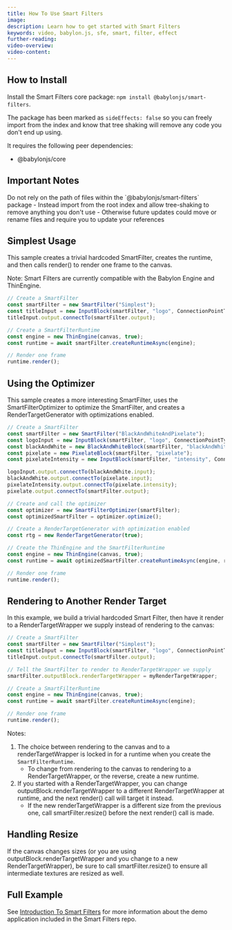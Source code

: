```yaml
---
title: How To Use Smart Filters
image:
description: Learn how to get started with Smart Filters
keywords: video, babylon.js, sfe, smart, filter, effect
further-reading:
video-overview:
video-content:
---
```


## How to Install

Install the Smart Filters core package: `npm install @babylonjs/smart-filters`.

The package has been marked as `sideEffects: false` so you can freely import from the index and know that tree shaking will remove any code you don't end up using.

It requires the following peer dependencies:

- @babylonjs/core

## Important Notes

<Alert severity="info">
Do not rely on the path of files within the `@babylonjs/smart-filters` package
 - Instead import from the root index and allow tree-shaking to remove anything you don't use
 - Otherwise future updates could move or rename files and require you to update your references

</Alert>

## Simplest Usage

This sample creates a trivial hardcoded SmartFilter, creates the runtime, and then calls render() to render one frame to the canvas.

<Alert severity="info">
Note: Smart Filters are currently compatible with the Babylon Engine and ThinEngine.
</Alert>

```typescript
// Create a SmartFilter
const smartFilter = new SmartFilter("Simplest");
const titleInput = new InputBlock(smartFilter, "logo", ConnectionPointType.Texture, logoTexture);
titleInput.output.connectTo(smartFilter.output);

// Create a SmartFilterRuntime
const engine = new ThinEngine(canvas, true);
const runtime = await smartFilter.createRuntimeAsync(engine);

// Render one frame
runtime.render();
```

## Using the Optimizer

This sample creates a more interesting SmartFilter, uses the SmartFilterOptimizer to optimize the SmartFilter, and creates a RenderTargetGenerator with optimizations enabled.

```typescript
// Create a SmartFilter
const smartFilter = new SmartFilter("BlackAndWhiteAndPixelate");
const logoInput = new InputBlock(smartFilter, "logo", ConnectionPointType.Texture, createStrongRef(logoTexture));
const blackAndWhite = new BlackAndWhiteBlock(smartFilter, "blackAndWhite");
const pixelate = new PixelateBlock(smartFilter, "pixelate");
const pixelateIntensity = new InputBlock(smartFilter, "intensity", ConnectionPointType.Float, 0.4);

logoInput.output.connectTo(blackAndWhite.input);
blackAndWhite.output.connectTo(pixelate.input);
pixelateIntensity.output.connectTo(pixelate.intensity);
pixelate.output.connectTo(smartFilter.output);

// Create and call the optimizer
const optimizer = new SmartFilterOptimizer(smartFilter);
const optimizedSmartFilter = optimizer.optimize();

// Create a RenderTargetGenerator with optimization enabled
const rtg = new RenderTargetGenerator(true);

// Create the ThinEngine and the SmartFilterRuntime
const engine = new ThinEngine(canvas, true);
const runtime = await optimizedSmartFilter.createRuntimeAsync(engine, rtg);

// Render one frame
runtime.render();
```

## Rendering to Another Render Target

In this example, we build a trivial hardcoded Smart Filter, then have it render to a RenderTargetWrapper we supply instead of rendering to the canvas:

```typescript
// Create a SmartFilter
const smartFilter = new SmartFilter("Simplest");
const titleInput = new InputBlock(smartFilter, "logo", ConnectionPointType.Texture, logoTexture);
titleInput.output.connectTo(smartFilter.output);

// Tell the SmartFilter to render to RenderTargetWrapper we supply
smartFilter.outputBlock.renderTargetWrapper = myRenderTargetWrapper;

// Create a SmartFilterRuntime
const engine = new ThinEngine(canvas, true);
const runtime = await smartFilter.createRuntimeAsync(engine);

// Render one frame
runtime.render();
```

Notes:

1. The choice between rendering to the canvas and to a renderTargetWrapper is locked in for a runtime when you create the `SmartFilterRuntime`.
   - To change from rendering to the canvas to rendering to a RenderTargetWrapper, or the reverse, create a new runtime.
1. If you started with a RenderTargetWrapper, you can change outputBlock.renderTargetWrapper to a different RenderTargetWrapper at runtime, and the next render() call will target it instead.
   - If the new renderTargetWrapper is a different size from the previous one, call smartFilter.resize() before the next render() call is made.

## Handling Resize

If the canvas changes sizes (or you are using outputBlock.renderTargetWrapper and you change to a new RenderTargetWrapper), be sure to call smartFilter.resize() to ensure all intermediate textures are resized as well.

## Full Example

See [Introduction To Smart Filters](../introductionToSmartFilters) for more information about the demo application included in the Smart Filters repo.

